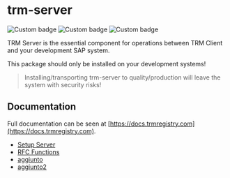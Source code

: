 # trm-server 
![Custom badge](https://img.shields.io/endpoint?url=https://trmregistry.com/public/shieldio/license?package=trm-server)
![Custom badge](https://img.shields.io/endpoint?url=https://trmregistry.com/public/shieldio/version?package=trm-server)
![Custom badge](https://img.shields.io/endpoint?url=https://trmregistry.com/public/shieldio/downloads?package=trm-server)

TRM Server is the essential component for operations between TRM Client and your development SAP system.

This package should only be installed on your development systems!

> Installing/transporting trm-server to quality/production will leave the system with security risks!

## Documentation <!-- {docsify-ignore} --> <!-- {docsify-remove} -->

Full documentation can be seen at [https://docs.trmregistry.com](https://docs.trmregistry.com).

<!-- START _sidebar.md -->
- [Setup Server](docs/setup.md)
- [RFC Functions](docs/rfcFunctions.md)
- [aggiunto](ciao.md)
- [aggiunto2](ciao2.md)

<!-- END _sidebar.md -->
